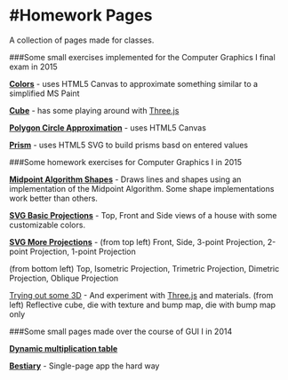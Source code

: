 #Homework Pages
======== 

A collection of pages made for classes.

###Some small exercises implemented for the Computer Graphics I final exam in 2015

**[Colors](http://tychelaughs.github.io/uziHomeworkPages/CGFinal/8-colors.html)** - uses HTML5 Canvas to approximate something similar to a simplified MS Paint

**[Cube](http://tychelaughs.github.io/uziHomeworkPages/CGFinal/4-projected-cube.html)** - has some playing around with [Three.js](http://threejs.org/)

**[Polygon Circle Approximation](http://tychelaughs.github.io/uziHomeworkPages/CGFinal/3-polygon-circle-approx.html)** - uses HTML5 Canvas

**[Prism](http://tychelaughs.github.io/uziHomeworkPages/CGFinal/6-prism.html)** - uses HTML5 SVG to build prisms basd on entered values


###Some homework exercises for Computer Graphics I in 2015

**[Midpoint Algorithm Shapes](http://tychelaughs.github.io/uziHomeworkPages/CGHW/cghw1.html)** - Draws lines and shapes using an implementation of the Midpoint Algorithm. Some shape implementations work better than others.

**[SVG Basic Projections](http://tychelaughs.github.io/uziHomeworkPages/CGHW/cghw2.html)** - Top, Front and Side views of a house with some customizable colors.

**[SVG More Projections](http://tychelaughs.github.io/uziHomeworkPages/CGHW/cghw03.html)** - (from top left) Front, Side, 3-point Projection,  2-point Projection, 1-point Projection

(from bottom left) Top, Isometric Projection, Trimetric Projection, Dimetric Projection, Oblique Projection

[Trying out some 3D](http://tychelaughs.github.io/uziHomeworkPages/CGHW/hw04Acg.html) - And experiment with [Three.js](http://threejs.org/) and materials. (from left) Reflective cube, die with texture and bump map, die with bump map only

###Some small pages made over the course of GUI I in 2014

**[Dynamic multiplication table](http://tychelaughs.github.io/uziHomeworkPages/GUI_1_HW/index2.html)**

**[Bestiary](http://tychelaughs.github.io/uziHomeworkPages/GUI_1_HW/creatures.html)** - Single-page app the hard way